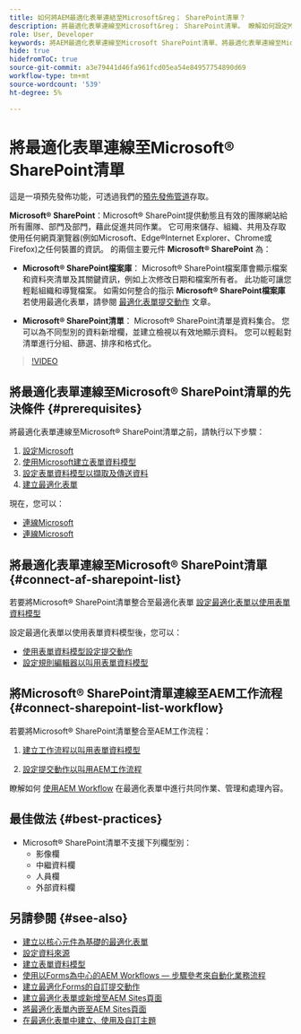 ```yaml
---
title: 如何將AEM最適化表單連結至Microsoft&reg； SharePoint清單？
description: 將最適化表單連線至Microsoft&reg； SharePoint清單。 瞭解如何設定Microsoft&reg； SharePoint清單，並使用設定建立表單資料模型。 此外，您也會瞭解如何將FDM與最適化表單整合。
role: User, Developer
keywords: 將AEM最適化表單連線至Microsoft SharePoint清單、將最適化表單連線至Microsoft SharePoint清單、將AEM最適化表單整合至Microsoft SharePoint清單、將最適化表單整合至Microsoft SharePoint清單、將最適化表單的資料提交至SharePoint清單、將AEM工作流程提交至SharePoint清單。
hide: true
hidefromToC: true
source-git-commit: a3e79441d46fa961fcd05ea54e84957754890d69
workflow-type: tm+mt
source-wordcount: '539'
ht-degree: 5%

---
```



# 將最適化表單連線至Microsoft® SharePoint清單

<span class="preview">這是一項預先發佈功能，可透過我們的[預先發佈管道](https://experienceleague.adobe.com/docs/experience-manager-cloud-service/content/release-notes/prerelease.html#new-features)存取。</span>

**Microsoft® SharePoint**：Microsoft® SharePoint提供動態且有效的團隊網站給所有團隊、部門及部門，藉此促進共同作業。 它可用來儲存、組織、共用及存取使用任何網頁瀏覽器(例如Microsoft、Edge®Internet Explorer、Chrome或Firefox)之任何裝置的資訊。 的兩個主要元件 **Microsoft® SharePoint** 為：

* **Microsoft® SharePoint檔案庫**： Microsoft® SharePoint檔案庫會顯示檔案和資料夾清單及其關鍵資訊，例如上次修改日期和檔案所有者。 此功能可讓您輕鬆組織和導覽檔案。
如需如何整合的指示 **Microsoft® SharePoint檔案庫** 若使用最適化表單，請參閱 [最適化表單提交動作](/help/forms/configuring-submit-actions.md#submit-to-sharepoint) 文章。

* **Microsoft® SharePoint清單**： Microsoft® SharePoint清單是資料集合。 您可以為不同型別的資料新增欄，並建立檢視以有效地顯示資料。 您可以輕鬆對清單進行分組、篩選、排序和格式化。

>[!VIDEO](https://video.tv.adobe.com/v/3424820/connect-aem-adaptive-form-to-sharepointlist/?quality=12&learn=on)

## 將最適化表單連線至Microsoft® SharePoint清單的先決條件 {#prerequisites}

將最適化表單連線至Microsoft® SharePoint清單之前，請執行以下步驟：

1. [設定Microsoft](/help/forms/configure-data-sources.md#configure-microsoft-sharepoint-list)
1. [使用Microsoft建立表單資料模型](/help/forms/create-form-data-models.md)
1. [設定表單資料模型以擷取及傳送資料](/help/forms/work-with-form-data-model.md#configure-services)
1. [建立最適化表單](/help/forms/creating-adaptive-form-core-components.md)

現在，您可以：

* [連線Microsoft](#connect-an-adaptive-form-to-microsoft-sharepoint-list-connect-af-sharepoint-list)
* [連線Microsoft](#connect-sharepoint-list-workflow)

## 將最適化表單連線至Microsoft® SharePoint清單 {#connect-af-sharepoint-list}

若要將Microsoft® SharePoint清單整合至最適化表單 [設定最適化表單以使用表單資料模型](/help/forms/creating-adaptive-form-core-components.md#configure-a-schema-or-form-data-model-for-an-adaptive-formconfigure-schema-or-data-model-for-form)

設定最適化表單以使用表單資料模型後，您可以：

* [使用表單資料模型設定提交動作](/help/forms/configuring-submit-actions.md#submit-using-form-data-model)
* [設定規則編輯器以叫用表單資料模型](/help/forms/rule-editor.md#invoke-form-data-model-service-invoke)

## 將Microsoft® SharePoint清單連線至AEM工作流程 {#connect-sharepoint-list-workflow}

若要將Microsoft® SharePoint清單整合至AEM工作流程：

1. [建立工作流程以叫用表單資料模型](https://experienceleague.adobe.com/docs/experience-manager-65/developing/extending-aem/extending-workflows/workflows-models.html)

   <!--
    To create a new workflow with the editor, perform the following steps:
    1.  Go to your **AEM Forms Author** instance > **[!UICONTROL Tools]** > **[!UICONTROL Workflow]** > **[!UICONTROL Models]**.
    1.  Click **[!UICONTROL Create]** > **[!UICONTROL Create Model]**. The Add Workflow Model dialog appears. 
    1. Specify **[!UICONTROL Title]** and **[!UICONTROL Name (optional)]**.
    1. Click **[!UICONTROL Done]**. The new model is listed in the Workflow Models console.
    1. Select your new workflow, then use **[!UICONTROL Edit]** to open it for configuration.
    1. Add **[!UICONTROL Invoke Form Data Model Service]** step to your workflow.
    1. Confirm the changes with Sync (editor toolbar) to generate the runtime model.
    -->

1. [設定提交動作以叫用AEM工作流程](/help/forms/configuring-submit-actions.md#invoke-an-aem-workflow)


瞭解如何 [使用AEM Workflow](https://experienceleague.adobe.com/docs/experience-manager-learn/foundation/workflow/use-workflow.html) 在最適化表單中進行共同作業、管理和處理內容。

## 最佳做法 {#best-practices}

<!-- * For storing data in a tabular format or implementing data permissions, it is advisable to use Microsoft&reg; SharePoint List rather than Microsoft&reg; SharePoint Document Library. -->
* Microsoft® SharePoint清單不支援下列欄型別：
   * 影像欄
   * 中繼資料欄
   * 人員欄
   * 外部資料欄

## 另請參閱 {#see-also}

* [建立以核心元件為基礎的最適化表單](/help/forms/creating-adaptive-form-core-components.md)
* [設定資料來源](/help/forms/configuring-submit-actions.md)
* [建立表單資料模型](/help/forms/create-form-data-models.md)
* [使用以Forms為中心的AEM Workflows — 步驟參考來自動化業務流程](/help/forms/aem-forms-workflow-step-reference.md)
* [建立最適化Forms的自訂提交動作](/help/forms/custom-submit-action-form.md)
* [建立最適化表單或新增至AEM Sites頁面](/help/forms/create-or-add-an-adaptive-form-to-aem-sites-page.md)
* [將最適化表單內嵌至AEM Sites頁面](/help/forms/embed-adaptive-form-aem-sites.md)
* [在最適化表單中建立、使用及自訂主題](/help/forms/using-themes-in-core-components.md)







